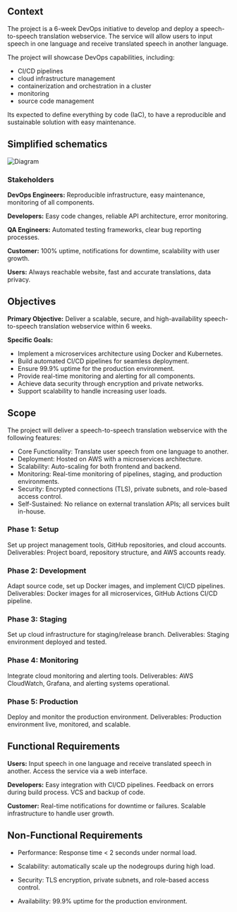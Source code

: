 ## Context

The project is a 6-week DevOps initiative to develop and deploy a speech-to-speech translation webservice. The service will allow users to input speech in one language and receive translated speech in another language.

The project will showcase DevOps capabilities, including:

- CI/CD pipelines
- cloud infrastructure management
- containerization and orchestration in a cluster
- monitoring
- source code management

Its expected to define everything by code (IaC), to have a reproducible and sustainable solution with easy maintenance.

## Simplified schematics

![Diagram](/images/simplified.png)

### Stakeholders

**DevOps Engineers:** Reproducible infrastructure, easy maintenance, monitoring of all components.

**Developers:** Easy code changes, reliable API architecture, error monitoring.

**QA Engineers:** Automated testing frameworks, clear bug reporting processes.

**Customer:** 100% uptime, notifications for downtime, scalability with user growth.

**Users:** Always reachable website, fast and accurate translations, data privacy.

## Objectives

**Primary Objective:** Deliver a scalable, secure, and high-availability speech-to-speech translation webservice within 6 weeks.

**Specific Goals:**

- Implement a microservices architecture using Docker and Kubernetes.
- Build automated CI/CD pipelines for seamless deployment.
- Ensure 99.9% uptime for the production environment.
- Provide real-time monitoring and alerting for all components.
- Achieve data security through encryption and private networks.
- Support scalability to handle increasing user loads.

## Scope

The project will deliver a speech-to-speech translation webservice with the following features:

- Core Functionality: Translate user speech from one language to another.
- Deployment: Hosted on AWS with a microservices architecture.
- Scalability: Auto-scaling for both frontend and backend.
- Monitoring: Real-time monitoring of pipelines, staging, and production environments.
- Security: Encrypted connections (TLS), private subnets, and role-based access control.
- Self-Sustained: No reliance on external translation APIs; all services built in-house.

### Phase 1: Setup

Set up project management tools, GitHub repositories, and cloud accounts.
Deliverables: Project board, repository structure, and AWS accounts ready.

### Phase 2: Development

Adapt source code, set up Docker images, and implement CI/CD pipelines.
Deliverables: Docker images for all microservices, GitHub Actions CI/CD pipeline.

### Phase 3: Staging

Set up cloud infrastructure for staging/release branch.
Deliverables: Staging environment deployed and tested.

### Phase 4: Monitoring

Integrate cloud monitoring and alerting tools.
Deliverables: AWS CloudWatch, Grafana, and alerting systems operational.

### Phase 5: Production

Deploy and monitor the production environment.
Deliverables: Production environment live, monitored, and scalable.

## Functional Requirements

**Users:** Input speech in one language and receive translated speech in another.
Access the service via a web interface.

**Developers:** Easy integration with CI/CD pipelines.
Feedback on errors during build process.
VCS and backup of code.

**Customer:** Real-time notifications for downtime or failures.
Scalable infrastructure to handle user growth.

## Non-Functional Requirements

- Performance: Response time < 2 seconds under normal load.

- Scalability: automatically scale up the nodegroups during high load.

- Security: TLS encryption, private subnets, and role-based access control.

- Availability: 99.9% uptime for the production environment.
